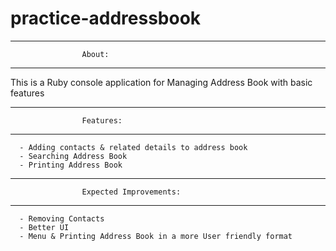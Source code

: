 # practice-addressbook
------------------------------------------------------------------------------------------
					About:
------------------------------------------------------------------------------------------
This is a Ruby console application for Managing Address Book with basic features

------------------------------------------------------------------------------------------
					Features:
------------------------------------------------------------------------------------------
      - Adding contacts & related details to address book
      - Searching Address Book
      - Printing Address Book
      
------------------------------------------------------------------------------------------
					Expected Improvements:
------------------------------------------------------------------------------------------
      - Removing Contacts
      - Better UI
      - Menu & Printing Address Book in a more User friendly format
